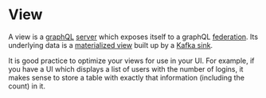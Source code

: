 # View

A view is a [graphQL](https://graphql.org/) [server](https://github.com/apollographql/apollo-server/tree/master/packages/apollo-server-fastify) which exposes itself to a graphQL [federation](https://www.apollographql.com/docs/apollo-server/federation/introduction/). Its underlying data is a [materialized view](https://www.confluent.io/blog/unifying-stream-processing-and-interactive-queries-in-apache-kafka/) built up by a [Kafka sink](https://docs.confluent.io/current/connect/index.html).

It is good practice to optimize your views for use in your UI. For example, if you have a UI which displays a list of users with the number of logins, it makes sense to store a table with exactly that information (including the count) in it.
